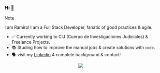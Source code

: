   ### Hi 👋 
> [!NOTE]
> I am Ramiro! I am a Full Stack Developer, fanatic of good practices & agile.
- ✅ Currently working to CIJ (Cuerpo de Investigaciones Judiciales) & Freelance Projects.
- 📚 Studing how to improve the manual jobs & create solutions with `code`.
- 🗣️ visit my [Linkedin](https://www.linkedin.com/in/ramirofaziodattoli) 4 complete background & contact!

<div align=center>
<img src="https://github-readme-streak-stats.herokuapp.com?user=ramirofazio&theme=github-dark-blue&border_radius=5&date_format=n%2Fj%5B%2FY%5D&background=0A192F&border=5DC6BC&fire=DD2F0C&stroke=DDDDDD&ring=DD2F0C&currStreakNum=FFFFFF&sideNums=5DC6BC&currStreakLabel=DD2F0C" />
</div>
